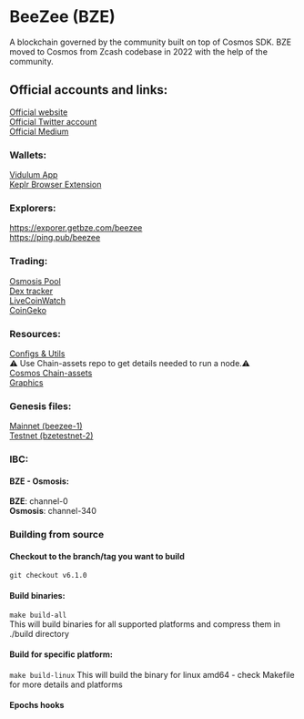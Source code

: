 # BeeZee (BZE)
A blockchain governed by the community built on top of Cosmos SDK. BZE moved to Cosmos from 
Zcash codebase in 2022 with the help of the community.

## Official accounts and links:
[Official website](https://getbze.com/)  
[Official Twitter account](https://twitter.com/BZEdgeCoin)  
[Official Medium](https://medium.com/@bzedge)

### Wallets:
[Vidulum App](https://vidulum.app/)  
[Keplr Browser Extension](https://chains.keplr.app/)  

### Explorers:
https://exporer.getbze.com/beezee  
https://ping.pub/beezee  

### Trading:
[Osmosis Pool](https://frontier.osmosis.zone/pool/856)  
[Dex tracker]( https://dexscreener.com/osmosis/856)  
[LiveCoinWatch](https://www.livecoinwatch.com/price/BZEdge-BZE)  
[CoinGeko](https://www.coingecko.com/en/coins/beezee)  

### Resources:
[Configs & Utils](https://github.com/bze-alphateam/bze-configs)  
⚠️ Use Chain-assets repo to get details needed to run a node.⚠️  
[Cosmos Chain-assets](https://github.com/cosmos/chain-registry/tree/master/beezee)  
[Graphics](https://github.com/bze-alphateam/Official-BZEdge-Graphics)  

### Genesis files:
[Mainnet (beezee-1)](https://github.com/bze-alphateam/bze/blob/main/genesis.json)  
[Testnet (bzetestnet-2)](https://github.com/bze-alphateam/bze/blob/main/genesis-testnet-2.json)

### IBC:  
#### BZE - Osmosis:
**BZE**: channel-0  
**Osmosis**: channel-340 

### Building from source
#### Checkout to the branch/tag you want to build 
`git checkout v6.1.0`

#### Build binaries:
`make build-all`  
This will build binaries for all supported platforms and compress them in ./build directory

#### Build for specific platform:
`make build-linux`
This will build the binary for linux amd64 - check Makefile for more details and platforms

#### Epochs hooks

